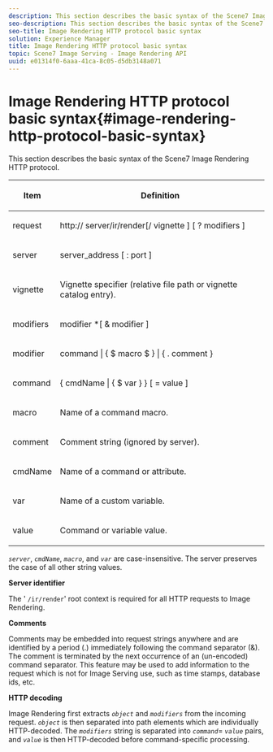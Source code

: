 ```yaml
---
description: This section describes the basic syntax of the Scene7 Image Rendering HTTP protocol.
seo-description: This section describes the basic syntax of the Scene7 Image Rendering HTTP protocol.
seo-title: Image Rendering HTTP protocol basic syntax
solution: Experience Manager
title: Image Rendering HTTP protocol basic syntax
topic: Scene7 Image Serving - Image Rendering API
uuid: e01314f0-6aaa-41ca-8c05-d5db3148a071
---
```


# Image Rendering HTTP protocol basic syntax{#image-rendering-http-protocol-basic-syntax}

This section describes the basic syntax of the Scene7 Image Rendering HTTP protocol.

<table id="table_0A7D7207EE6D4B08B62BE8620EBE0B25"> 
 <thead> 
  <tr> 
   <th colname="col1" class="entry"> <p>Item </p> </th> 
   <th colname="col2" class="entry"> <p>Definition </p> </th> 
  </tr> 
 </thead>
 <tbody> 
  <tr> 
   <td colname="col1"> <p><span class="varname"> request</span> </p> </td> 
   <td colname="col2"> <p>http://<span class="varname"> server</span>/ir/render[/<span class="varname"> vignette</span> ] [ ?<span class="varname"> modifiers</span> ] </p> </td> 
  </tr> 
  <tr> 
   <td colname="col1"> <p><span class="varname"> server </span> </p> </td> 
   <td colname="col2"> <p><span class="varname"> server_address</span> [ :<span class="varname"> port</span> ] </p> </td> 
  </tr> 
  <tr> 
   <td colname="col1"> <p><span class="varname"> vignette </span> </p> </td> 
   <td colname="col2"> <p>Vignette specifier (relative file path or vignette catalog entry). </p> </td> 
  </tr> 
  <tr> 
   <td colname="col1"> <p><span class="varname"> modifiers </span> </p> </td> 
   <td colname="col2"> <p><span class="varname"> modifier</span> *[ &amp; <span class="varname"> modifier</span> ] </p> </td> 
  </tr> 
  <tr> 
   <td colname="col1"> <p><span class="varname"> modifier </span> </p> </td> 
   <td colname="col2"> <p><span class="varname"> command</span> | { $ <span class="varname"> macro</span> $ } | { .<span class="varname"> comment</span> } </p> </td> 
  </tr> 
  <tr> 
   <td colname="col1"> <p><span class="varname"> command </span> </p> </td> 
   <td colname="col2"> <p>{ <span class="varname"> cmdName</span> | { $<span class="varname"> var</span> } } [ = <span class="varname"> value</span> ] </p> </td> 
  </tr> 
  <tr> 
   <td colname="col1"> <p><span class="varname"> macro </span> </p> </td> 
   <td colname="col2"> <p>Name of a command macro. </p> </td> 
  </tr> 
  <tr> 
   <td colname="col1"> <p><span class="varname"> comment </span> </p> </td> 
   <td colname="col2"> <p>Comment string (ignored by server). </p> </td> 
  </tr> 
  <tr> 
   <td colname="col1"> <p><span class="varname"> cmdName </span> </p> </td> 
   <td colname="col2"> <p>Name of a command or attribute. </p> </td> 
  </tr> 
  <tr> 
   <td colname="col1"> <p><span class="varname"> var </span> </p> </td> 
   <td colname="col2"> <p>Name of a custom variable. </p> </td> 
  </tr> 
  <tr> 
   <td colname="col1"> <p><span class="varname"> value </span> </p> </td> 
   <td colname="col2"> <p>Command or variable value. </p> </td> 
  </tr> 
 </tbody> 
</table>

*`server`*, *`cmdName`*, *`macro`*, and *`var`* are case-insensitive. The server preserves the case of all other string values.

**Server identifier**

The ' `/ir/render`' root context is required for all HTTP requests to Image Rendering.

**Comments**

Comments may be embedded into request strings anywhere and are identified by a period (.) immediately following the command separator (&). The comment is terminated by the next occurrence of an (un-encoded) command separator. This feature may be used to add information to the request which is not for Image Serving use, such as time stamps, database ids, etc.

**HTTP decoding**

Image Rendering first extracts *`object`* and *`modifiers`* from the incoming request. *`object`* is then separated into path elements which are individually HTTP-decoded. The *`modifiers`* string is separated into *`command`*= *`value`* pairs, and *`value`* is then HTTP-decoded before command-specific processing. 
